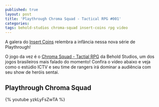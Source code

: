 ```yaml
---
published: true
layout: post
title: 'Playthrough Chroma Squad - Tactical RPG #001'
categories: 
tags: behold-studios chroma-squad insert-coins rpg video
---
```



A galera do <a href="https://www.youtube.com/channel/UC0cCb4TkyLLo3NYbNpealRA" target="_blank">Insert Coins</a>
 relembra a infância nessa nova série de Playthrough!



O jogo da vez é o <a href="http://chromasquad.com" target="_blank">Chroma Squad - Tactial RPG</a>
 da Behold Studios, um dos jogos brasileiros mais falado do momento!
Confira o vídeo abaixo e veja como o estúdio ICTV e seu time de rangers irá dominar a audiência com seu show de heróis sentai. 

## Playthrough Chroma Squad
{% youtube yzkLyFsZwTA %}

